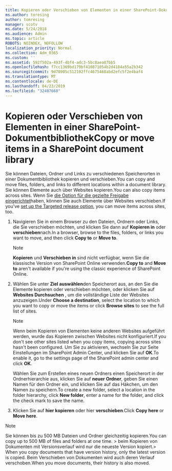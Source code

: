 ```yaml
---
title: Kopieren oder Verschieben von Elementen in einer SharePoint-Dokumentbibliothek
ms.author: toresing
author: tomresing
manager: scotv
ms.date: 5/24/2018
ms.audience: Admin
ms.topic: article
ROBOTS: NOINDEX, NOFOLLOW
localization_priority: Normal
ms.collection: Adm_O365
ms.custom: ''
ms.assetid: 592f502a-493f-4bf4-adc3-5bc8aea87bb5
ms.openlocfilehash: f7cc1369bd179bf410871054b2d4184a55a2b342
ms.sourcegitcommit: 9d78905c512192ffc4675468abd2efc5f2e4baf4
ms.translationtype: MT
ms.contentlocale: de-DE
ms.lasthandoff: 04/23/2019
ms.locfileid: "32407668"
---
```

# <a name="copy-or-move-items-in-a-sharepoint-document-library"></a><span data-ttu-id="dc3d5-102">Kopieren oder Verschieben von Elementen in einer SharePoint-Dokumentbibliothek</span><span class="sxs-lookup"><span data-stu-id="dc3d5-102">Copy or move items in a SharePoint document library</span></span>

<span data-ttu-id="dc3d5-103">Sie können Dateien, Ordner und Links zu verschiedenen Speicherorten in einer Dokumentbibliothek kopieren und verschieben.</span><span class="sxs-lookup"><span data-stu-id="dc3d5-103">You can copy and move files, folders, and links to different locations within a document library.</span></span> <span data-ttu-id="dc3d5-104">Sie können Elemente auch über Websites kopieren.</span><span class="sxs-lookup"><span data-stu-id="dc3d5-104">You can also copy items across sites.</span></span> <span data-ttu-id="dc3d5-105">Wenn Sie [die Option für die gezielte Freigabe eingerichtet](https://go.microsoft.com/fwlink/?linkid=622980)haben, können Sie auch Elemente über Websites verschieben.</span><span class="sxs-lookup"><span data-stu-id="dc3d5-105">If you've [set up the Targeted release option](https://go.microsoft.com/fwlink/?linkid=622980), you can move items across sites, too.</span></span>
  
1. <span data-ttu-id="dc3d5-106">Navigieren Sie in einem Browser zu den Dateien, Ordnern oder Links, die Sie verschieben möchten, und klicken Sie dann auf **Kopieren in** oder **verschieben**nach.</span><span class="sxs-lookup"><span data-stu-id="dc3d5-106">In a browser, browse to the files, folders, or links you want to move, and then click **Copy to** or **Move to**.</span></span>
    
    > [!NOTE]
    > <span data-ttu-id="dc3d5-107">**Kopieren** und **Verschieben in** sind nicht verfügbar, wenn Sie die klassische Version von SharePoint Online verwenden.</span><span class="sxs-lookup"><span data-stu-id="dc3d5-107">**Copy to** and **Move to** aren't available if you're using the classic experience of SharePoint Online.</span></span> 
  
2. <span data-ttu-id="dc3d5-108">Wählen Sie unter **Ziel auswählen**den Speicherort aus, an den Sie die Elemente kopieren oder verschieben möchten, oder klicken Sie auf **Websites Durchsuchen** , um die vollständige Liste der Websites anzuzeigen.</span><span class="sxs-lookup"><span data-stu-id="dc3d5-108">Under **Choose a destination**, select the location to which you want to copy or move the items or click **Browse sites** to see the full list of sites.</span></span> 
    
    > [!NOTE]
    > <span data-ttu-id="dc3d5-109">Wenn beim Kopieren von Elementen keine anderen Websites aufgeführt werden, wurde das Kopieren zwischen Websites nicht konfiguriert.</span><span class="sxs-lookup"><span data-stu-id="dc3d5-109">If you don't see other sites listed when you copy items, copying across sites hasn't been configured.</span></span> <span data-ttu-id="dc3d5-110">Um Sie zu aktivieren, wechseln Sie zur Seite Einstellungen im SharePoint Admin Center, und klicken Sie auf **OK**.</span><span class="sxs-lookup"><span data-stu-id="dc3d5-110">To enable it, go to the settings page of the SharePoint admin center and click **OK**.</span></span> 
  
    <span data-ttu-id="dc3d5-111">Wählen Sie zum Erstellen eines neuen Ordners einen Speicherort in der Ordnerhierarchie aus, klicken Sie auf **neuer Ordner**, geben Sie einen Namen für den Ordner ein, und klicken Sie auf das Häkchen, um den Namen zu speichern.</span><span class="sxs-lookup"><span data-stu-id="dc3d5-111">To create a new folder, select a location in the folder hierarchy, click **New folder**, enter a name for the folder, and click the check mark to save the name.</span></span>
    
3. <span data-ttu-id="dc3d5-112">Klicken Sie auf **hier kopieren** oder hier **verschieben**.</span><span class="sxs-lookup"><span data-stu-id="dc3d5-112">Click **Copy here** or **Move here**.</span></span>
    
> [!NOTE]
>  <span data-ttu-id="dc3d5-113">Sie können bis zu 500 MB Dateien und Ordner gleichzeitig kopieren.</span><span class="sxs-lookup"><span data-stu-id="dc3d5-113">You can copy up to 500 MB of files and folders at one time.</span></span> <span data-ttu-id="dc3d5-114">> beim Kopieren von Dokumenten mit Versionsverlauf wird nur die neueste Version kopiert.</span><span class="sxs-lookup"><span data-stu-id="dc3d5-114">>  When you copy documents that have version history, only the latest version is copied.</span></span> <span data-ttu-id="dc3d5-115">Beim Verschieben von Dokumenten wird auch deren Verlauf verschoben.</span><span class="sxs-lookup"><span data-stu-id="dc3d5-115">When you move documents, their history is also moved.</span></span> 
  

